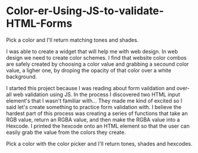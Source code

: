 # Color-er-Using-JS-to-validate-HTML-Forms
Pick a color and I'll return matching tones and shades.
<p>

I was able to create a widget that will help me with web design. In web design we need to create color schemes.
I find that website color combos are safely created by choosing a color value and grabbing a secound color value, a ligher one, by droping the opacity of that color over a white background. 
    
<p> I started this project because I was reading about form vaildation and over-all web validation using JS. 
In the process I discovered two HTML input element's that I wasn't familiar with... They made me kind of excited so I said let's create 
something to practice form validation with. I believe the hardest part of this process was creating a series of functions that take an RGB value, return an RGBA value, and then make the RGBA value into a Hexcode. I printed the hexcode onto an HTML element so that the user can easily grab the value from the colors they create.
<p>
 Pick a color with the color picker and I'll return tones, shades and hexcodes.
